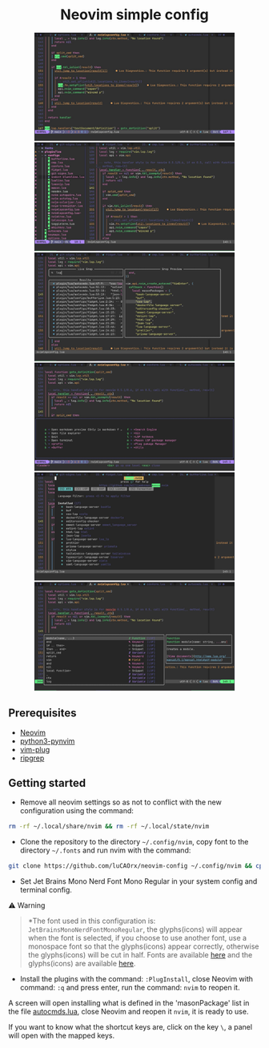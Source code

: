 <h1 align="center">Neovim simple config</h1>

<div align="center">
    <img src=".github/assets/image-1.jpg" width="400" alt="Example image"/>
    <img src=".github/assets/image-2.jpg" width="400" alt="Example image"/>
    <img src=".github/assets/image-3.jpg" width="400" alt="Example image"/>
    <img src=".github/assets/image-4.jpg" width="400" alt="Example image"/>
    <img src=".github/assets/image-5.jpg" width="400" alt="Example image"/>
    <img src=".github/assets/image-6.jpg" width="400" alt="Example image"/>
</div>

## Prerequisites

- [Neovim](https://neovim.io/)
- [python3-pynvim](https://packages.debian.org/sid/python3-pynvim)
- [vim-plug](https://github.com/junegunn/vim-plug)
- [ripgrep](https://github.com/BurntSushi/ripgrep)

## Getting started

- Remove all neovim settings so as not to conflict with the new configuration using the command:

```sh
rm -rf ~/.local/share/nvim && rm -rf ~/.local/state/nvim
```

- Clone the repository to the directory `~/.config/nvim`, copy font to the directory
  `~/.fonts` and run nvim with the command:

```sh
git clone https://github.com/luCAOrx/neovim-config ~/.config/nvim && cp ~/.config/nvim/fonts/JetBrainsMonoNerdFontMono-Regular.ttf ~/.fonts/ && nvim
```

- Set Jet Brains Mono Nerd Font Mono Regular in your system config and terminal config.

:warning: Warning

> \*The font used in this configuration is: `JetBrainsMonoNerdFontMonoRegular`, the glyphs(icons)
> will appear when the font is selected, if you choose to use another font,
> use a monospace font so that the glyphs(icons) appear
> correctly, otherwise the glyphs(icons) will be cut in half. Fonts are
> available [here]('https://www.nerdfonts.com/font-downloads') and the glyphs(icons) are
> available [here]('https://www.nerdfonts.com/cheat-sheet').

- Install the plugins with the command: `:PlugInstall`, close Neovim with command: `:q` and press
  enter, run the command: `nvim` to reopen it.

A screen will open installing what is defined in the 'masonPackage' list in the file
[autocmds.lua]('./plugin/lua/autocmds.lua'), close Neovim and reopen it `nvim`, it is ready to use.

If you want to know what the shortcut keys are, click on the key `\`, a panel will open
with the mapped keys.
